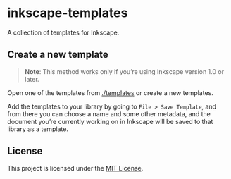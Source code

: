 # inkscape-templates

A collection of templates for Inkscape.

## Create a new template

> **Note**: This method works only if you’re using Inkscape version 1.0 or later.

Open one of the templates from [./templates](./templates) or create a new templates.

Add the templates to your library by going to `File > Save Template`, and from there you can choose a name and some other metadata, and the document you’re currently working on in Inkscape will be saved to that library as a template.

## License

This project is licensed under the [MIT License](./LICENSE).